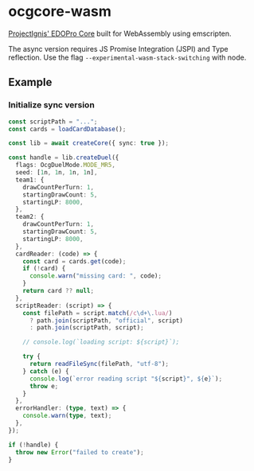 # ocgcore-wasm

[ProjectIgnis' EDOPro Core](https://github.com/edo9300/ygopro-core/)
built for WebAssembly using emscripten.

The async version requires JS Promise Integration (JSPI) and Type reflection. Use
the flag `--experimental-wasm-stack-switching` with node.

## Example

### Initialize sync version

```ts
const scriptPath = "...";
const cards = loadCardDatabase();

const lib = await createCore({ sync: true });

const handle = lib.createDuel({
  flags: OcgDuelMode.MODE_MR5,
  seed: [1n, 1n, 1n, 1n],
  team1: {
    drawCountPerTurn: 1,
    startingDrawCount: 5,
    startingLP: 8000,
  },
  team2: {
    drawCountPerTurn: 1,
    startingDrawCount: 5,
    startingLP: 8000,
  },
  cardReader: (code) => {
    const card = cards.get(code);
    if (!card) {
      console.warn("missing card: ", code);
    }
    return card ?? null;
  },
  scriptReader: (script) => {
    const filePath = script.match(/c\d+\.lua/)
      ? path.join(scriptPath, "official", script)
      : path.join(scriptPath, script);

    // console.log(`loading script: ${script}`);

    try {
      return readFileSync(filePath, "utf-8");
    } catch (e) {
      console.log(`error reading script "${script}", ${e}`);
      throw e;
    }
  },
  errorHandler: (type, text) => {
    console.warn(type, text);
  },
});

if (!handle) {
  throw new Error("failed to create");
}
```
